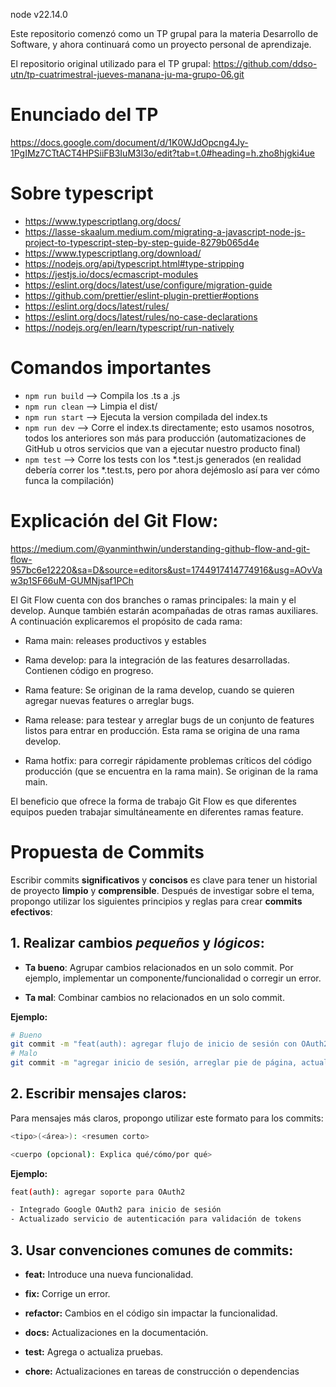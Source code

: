 node v22.14.0

Este repositorio comenzó como un TP grupal para la materia Desarrollo de Software, y ahora continuará como un proyecto personal de aprendizaje. 

El repositorio original utilizado para el TP grupal: https://github.com/ddso-utn/tp-cuatrimestral-jueves-manana-ju-ma-grupo-06.git

# Enunciado del TP

https://docs.google.com/document/d/1K0WJdOpcng4Jy-1PgIMz7CTtACT4HPSiiFB3IuM3l3o/edit?tab=t.0#heading=h.zho8hjgki4ue

# Sobre typescript
- https://www.typescriptlang.org/docs/
- https://lasse-skaalum.medium.com/migrating-a-javascript-node-js-project-to-typescript-step-by-step-guide-8279b065d4e
- https://www.typescriptlang.org/download/
- https://nodejs.org/api/typescript.html#type-stripping
- https://jestjs.io/docs/ecmascript-modules
- https://eslint.org/docs/latest/use/configure/migration-guide
- https://github.com/prettier/eslint-plugin-prettier#options
- https://eslint.org/docs/latest/rules/
- https://eslint.org/docs/latest/rules/no-case-declarations
- https://nodejs.org/en/learn/typescript/run-natively

# Comandos importantes
- `npm run build` --> Compila los .ts a .js
- `npm run clean` --> Limpia el dist/
- `npm run start` --> Ejecuta la version compilada del index.ts
- `npm run dev` --> Corre el index.ts directamente; esto usamos nosotros, todos los anteriores son más para producción (automatizaciones de GitHub u otros servicios que van a ejecutar nuestro producto final)
- `npm test` --> Corre los tests con los *.test.js generados (en realidad debería correr los *.test.ts, pero por ahora dejémoslo así para ver cómo funca la compilación)

# Explicación del Git Flow:

https://medium.com/@yanminthwin/understanding-github-flow-and-git-flow-957bc6e12220&sa=D&source=editors&ust=1744917414774916&usg=AOvVaw3p1SF66uM-GUMNjsaf1PCh

El Git Flow cuenta con dos branches o ramas principales: la main y el develop. Aunque también estarán acompañadas de otras ramas auxiliares. A continuación explicaremos el propósito de cada rama:

- Rama main: releases productivos y estables

- Rama develop: para la integración de las features desarrolladas. Contienen código en progreso.

- Rama feature: Se originan de la rama develop, cuando se quieren agregar nuevas features o arreglar bugs.

- Rama release: para testear y arreglar bugs de un conjunto de features listos para entrar en producción. Esta rama se origina de una rama develop.

- Rama hotfix: para corregir rápidamente problemas críticos del código producción (que se encuentra en la rama main). Se originan de la rama main.

El beneficio que ofrece la forma de trabajo Git Flow es que diferentes equipos pueden trabajar simultáneamente en diferentes ramas feature. 

# Propuesta de Commits
Escribir commits **significativos** y **concisos** es clave para tener un historial de proyecto **limpio** y **comprensible**. Después de investigar sobre el tema, propongo utilizar los siguientes principios y reglas para crear **commits efectivos**:

## 1. Realizar cambios _pequeños_ y _lógicos_:
- **Ta bueno**: Agrupar cambios relacionados en un solo commit. Por ejemplo, implementar un componente/funcionalidad o corregir un error.

- **Ta mal**: Combinar cambios no relacionados en un solo commit.

**Ejemplo:**
```bash
# Bueno
git commit -m "feat(auth): agregar flujo de inicio de sesión con OAuth2"
# Malo
git commit -m "agregar inicio de sesión, arreglar pie de página, actualizar estilos"
```

## 2. Escribir mensajes claros:
Para mensajes más claros, propongo utilizar este formato para los commits:
```bash
<tipo>(<área>): <resumen corto>

<cuerpo (opcional): Explica qué/cómo/por qué>
```

**Ejemplo:**
```bash
feat(auth): agregar soporte para OAuth2

- Integrado Google OAuth2 para inicio de sesión
- Actualizado servicio de autenticación para validación de tokens
```

## 3. Usar convenciones comunes de commits: 
- **feat:** Introduce una nueva funcionalidad.

- **fix:** Corrige un error.

- **refactor:** Cambios en el código sin impactar la funcionalidad.

- **docs:** Actualizaciones en la documentación.
 
- **test:** Agrega o actualiza pruebas.
 
- **chore:** Actualizaciones en tareas de construcción o dependencias 


